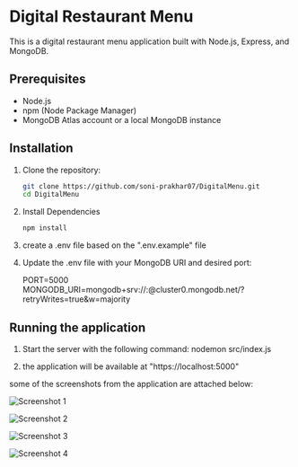# Digital Restaurant Menu

This is a digital restaurant menu application built with Node.js, Express, and MongoDB.

## Prerequisites

- Node.js
- npm (Node Package Manager)
- MongoDB Atlas account or a local MongoDB instance

## Installation

1. Clone the repository:

   ```bash
   git clone https://github.com/soni-prakhar07/DigitalMenu.git
   cd DigitalMenu

2. Install Dependencies

    ```bash
    npm install

3. create a .env file based on the ".env.example" file

4. Update the .env file with your MongoDB URI and desired port:

    PORT=5000
    MONGODB_URI=mongodb+srv://<username>:<password>@cluster0.mongodb.net/<dbname>?retryWrites=true&w=majority

<h2>Running the application</h2>

1. Start the server with the following command:
        nodemon src/index.js

2. the application will be available at "https://localhost:5000"

some of the screenshots from the application are attached below:

![Screenshot 1](https://github.com/soni-prakhar07/DigitalMenu/assets/129213897/402e819c-974d-48ca-a793-3f6c64cb4dec)

![Screenshot 2](https://github.com/soni-prakhar07/DigitalMenu/assets/129213897/5691fed8-440e-4820-a195-bc8e8200c7de)

![Screenshot 3](https://github.com/soni-prakhar07/DigitalMenu/assets/129213897/f0bdac40-7121-4c7e-bc5e-1116ad5c4e08)

![Screenshot 4](https://github.com/soni-prakhar07/DigitalMenu/assets/129213897/6f2a73ad-9ed6-43ae-9649-5367e4ac7c7d)
